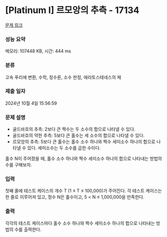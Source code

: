 # [Platinum I] 르모앙의 추측 - 17134 

[문제 링크](https://www.acmicpc.net/problem/17134) 

### 성능 요약

메모리: 107448 KB, 시간: 444 ms

### 분류

고속 푸리에 변환, 수학, 정수론, 소수 판정, 에라토스테네스의 체

### 제출 일자

2024년 10월 4일 15:56:59

### 문제 설명

<ul>
	<li>골드바흐의 추측: 2보다 큰 짝수는 두 소수의 합으로 나타낼 수 있다.</li>
	<li>골드바흐의 약한 추측: 5보다 큰 홀수는 세 소수의 합으로 나타낼 수 있다.</li>
	<li>르모앙의 추측: 5보다 큰 홀수는 홀수 소수 하나와 짝수 세미소수 하나의 합으로 나타낼 수 있다. 세미소수는 두 소수를 곱한 수이다.</li>
</ul>

<p>홀수 N이 주어졌을 때, 홀수 소수 하나와 짝수 세미소수 하나의 합으로 나타내는 방법의 수를 구해보자.</p>

### 입력 

 <p>첫째 줄에 테스트 케이스의 개수 T (1 ≤ T ≤ 100,000)가 주어진다. 각 테스트 케이스는 한 줄로 이루어져 있고, 정수 N은 홀수이고, 5 < N ≤ 1,000,000을 만족한다.</p>

### 출력 

 <p>각각의 테스트 케이스마다 홀수 소수 하나와 짝수 세미소수 하나의 합으로 나타내는 방법의 수를 출력한다.</p>

